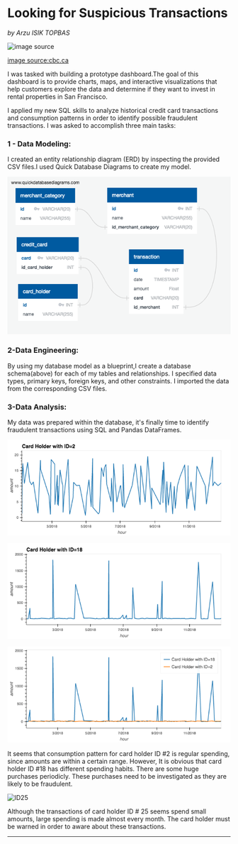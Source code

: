 # Looking for Suspicious Transactions
 *by Arzu ISIK TOPBAS*

![image source](https://www.cbc.ca/gfx/images/news/topstories/2013/05/08/hi-bc0130508-fraud-generic-istock.jpg)

[image source:cbc.ca](https://www.cbc.ca/gfx/images/news/topstories/2013/05/08/hi-bc0130508-fraud-generic-istock.jpg)

I was tasked with building a prototype dashboard.The goal of this dashboard is to provide charts, maps, and interactive visualizations that help customers explore the data and determine if they want to invest in rental properties in San Francisco.

I applied my new SQL skills to analyze historical credit card transactions and consumption patterns in order to identify possible fraudulent transactions.
I was asked to accomplish three main tasks:



### 1 - Data Modeling:

I created an entity relationship diagram (ERD) by inspecting the provided CSV files.I used Quick Database Diagrams to create my model.

![ERD](https://github.com/arzuisiktopbas/06-Looking_for_Suspicious_Transactions/blob/main/Images/QuickDBD-HW6.png)



### 2-Data Engineering: 
By using my database model as a blueprint,I create a database schema(above) for each of my tables and relationships. I specified data types, primary keys, foreign keys, and other constraints.
I imported the data from the corresponding CSV files.

### 3-Data Analysis: 

My data was prepared within the database, it's finally time to identify fraudulent transactions using SQL and Pandas DataFrames. 

![ID2](https://github.com/arzuisiktopbas/06-Looking_for_Suspicious_Transactions/blob/main/Images/ID2.png)

![ID18](https://github.com/arzuisiktopbas/06-Looking_for_Suspicious_Transactions/blob/main/Images/ID18.png)

![ID18&2](https://github.com/arzuisiktopbas/06-Looking_for_Suspicious_Transactions/blob/main/Images/ID2%2618.png)


It seems that consumption pattern for card holder ID #2 is regular spending, since amounts are within a certain range. However, It is obvious that card holder ID #18 has different spending habits. There are some huge purchases periodicly. These purchases need to be investigated as they are likely to be fraudulent.



![ID25](https://github.com/arzuisiktopbas/python-homework/blob/main/Homework%236/Images/ID25.png)

Although the transactions of card holder ID # 25 seems spend small amounts, large spending is made almost every month. The card holder must be warned in order to aware about these transactions.

---
